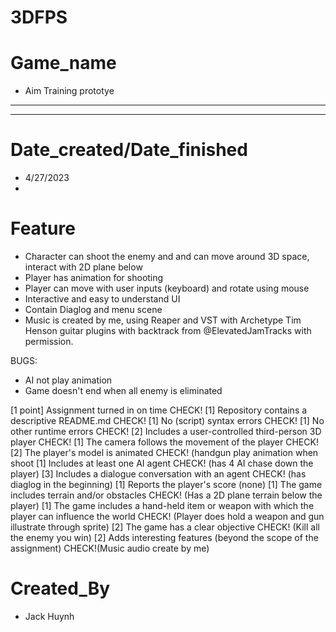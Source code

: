 # 3DFPS

# Game_name
- Aim Training prototye
--------------------------------
--------------------------------

# Date_created/Date_finished
- 4/27/2023
- 
# Feature
- Character can shoot the enemy and and can move around 3D space, interact with 2D plane below
- Player has animation for shooting
- Player can move with user inputs (keyboard) and rotate using mouse
- Interactive and easy to understand UI 
- Contain Diaglog and menu scene
- Music is created by me, using Reaper and VST with Archetype Tim Henson guitar plugins with backtrack from @ElevatedJamTracks with permission. 

BUGS:
- AI not play animation
- Game doesn't end when all enemy is eliminated 


[1 point] Assignment turned in on time CHECK! 
[1] Repository contains a descriptive README.md CHECK!
[1] No (script) syntax errors CHECK!
[1] No other runtime errors CHECK! 
[2] Includes a user-controlled third-person 3D player CHECK!
[1] The camera follows the movement of the player CHECK!
[2] The player's model is animated CHECK! (handgun play animation when shoot
[1] Includes at least one AI agent CHECK! (has 4 AI chase down the player)
[3] Includes a dialogue conversation with an agent CHECK! (has diaglog in the beginning)
[1] Reports the player's score (none)
[1] The game includes terrain and/or obstacles CHECK! (Has a 2D plane terrain below the player)
[1] The game includes a hand-held item or weapon  with which the player can influence the world CHECK! (Player does hold a weapon and gun illustrate through sprite)
[2] The game has a clear objective CHECK! (Kill all the enemy you win)
[2] Adds interesting features (beyond the scope of the assignment) CHECK!(Music audio create by me)

# Created_By
- Jack Huynh

